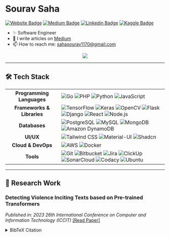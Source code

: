 # Sourav Saha

[![Website Badge](https://img.shields.io/badge/Website-3b5998?style=flat-square&logo=google-chrome&logoColor=white)](https://dev.sahasourav.site/)
[![Medium Badge](https://img.shields.io/badge/Medium-%2312100E.svg?&style=for-the-badge&logo=medium&logoColor=white)](https://sahasourav1170.medium.com/)
[![Linkedin Badge](https://img.shields.io/badge/-LinkedIn-0e76a8?style=flat-square&logo=Linkedin&logoColor=white)](https://www.linkedin.com/in/sourav-saha17/)
[![Kaggle Badge](https://img.shields.io/badge/-Kaggle-20BEFF?style=flat-square&logo=Kaggle&logoColor=white)](https://www.kaggle.com/sahasourav17)

- ✨ Software Engineer
- 📝 I write articles on [Medium](https://sahasourav1170.medium.com/)
- 📫 How to reach me: sahasourav1170@gmail.com

<div align="center">
  <a href="https://visitcount.itsvg.in">
    <img src="https://visitcount.itsvg.in/api?id=sahasourav17&label=Profile%20Views&color=1&icon=8&pretty=true" />
  </a>
</div>

---

## 🛠️ Tech Stack

<table>
  <tr>
    <td align="center"><strong>Programming Languages</strong></td>
    <td>
      <img src="https://img.shields.io/badge/Go-00ADD8?style=for-the-badge&logo=go&logoColor=white" alt="Go" />
      <img src="https://img.shields.io/badge/PHP-777BB4?style=for-the-badge&logo=php&logoColor=white" alt="PHP" />
      <img src="https://img.shields.io/badge/Python-3776AB?style=for-the-badge&logo=python&logoColor=white" alt="Python" />
      <img src="https://img.shields.io/badge/JavaScript-F7DF1E?style=for-the-badge&logo=javascript&logoColor=black" alt="JavaScript" />
    </td>
  </tr>
  <tr>
    <td align="center"><strong>Frameworks & Libraries</strong></td>
    <td>
      <img src="https://img.shields.io/badge/TensorFlow-FF6F00?style=for-the-badge&logo=tensorflow&logoColor=white" alt="TensorFlow" />
      <img src="https://img.shields.io/badge/Keras-D00000?style=for-the-badge&logo=keras&logoColor=white" alt="Keras" />
      <img src="https://img.shields.io/badge/OpenCV-5C3EE8?style=for-the-badge&logo=opencv&logoColor=white" alt="OpenCV" />
      <img src="https://img.shields.io/badge/Flask-000000?style=for-the-badge&logo=flask&logoColor=white" alt="Flask" />
      <img src="https://img.shields.io/badge/Django-092E20?style=for-the-badge&logo=django&logoColor=white" alt="Django" />
      <img src="https://img.shields.io/badge/React-61DAFB?style=for-the-badge&logo=react&logoColor=black" alt="React" />
      <img src="https://img.shields.io/badge/Node.js-339933?style=for-the-badge&logo=nodedotjs&logoColor=white" alt="Node.js" />
    </td>
  </tr>
  <tr>
    <td align="center"><strong>Databases</strong></td>
    <td>
      <img src="https://img.shields.io/badge/PostgreSQL-316192?style=for-the-badge&logo=postgresql&logoColor=white" alt="PostgreSQL" />
      <img src="https://img.shields.io/badge/MySQL-4479A1?style=for-the-badge&logo=mysql&logoColor=white" alt="MySQL" />
      <img src="https://img.shields.io/badge/MongoDB-47A248?style=for-the-badge&logo=mongodb&logoColor=white" alt="MongoDB" />
      <img src="https://img.shields.io/badge/Amazon_DynamoDB-4053D6?style=for-the-badge&logo=amazondynamodb&logoColor=white" alt="Amazon DynamoDB" />
    </td>
  </tr>
    <tr>
    <td align="center"><strong>UI/UX</strong></td>
    <td>
      <img src="https://img.shields.io/badge/Tailwind_CSS-38B2AC?style=for-the-badge&logo=tailwind-css&logoColor=white" alt="Tailwind CSS" />
      <img src="https://img.shields.io/badge/Material--UI-0081CB?style=for-the-badge&logo=material-ui&logoColor=white" alt="Material-UI" />
      <img src="https://img.shields.io/badge/shadcn-000000?style=for-the-badge&logo=shadcn&logoColor=white" alt="Shadcn" />
    </td>
  </tr>
  <tr>
    <td align="center"><strong>Cloud & DevOps</strong></td>
    <td>
      <img src="https://img.shields.io/badge/AWS-232F3E?style=for-the-badge&logo=amazon-aws&logoColor=white" alt="AWS" />
      <img src="https://img.shields.io/badge/Docker-2496ED?style=for-the-badge&logo=docker&logoColor=white" alt="Docker" />
    </td>
  </tr>
  <tr>
    <td align="center"><strong>Tools</strong></td>
    <td>
      <img src="https://img.shields.io/badge/Git-F05032?style=for-the-badge&logo=git&logoColor=white" alt="Git" />
      <img src="https://img.shields.io/badge/Bitbucket-0052CC?style=for-the-badge&logo=bitbucket&logoColor=white" alt="Bitbucket" />
      <img src="https://img.shields.io/badge/Jira-0052CC?style=for-the-badge&logo=jira&logoColor=white" alt="Jira" />
      <img src="https://img.shields.io/badge/ClickUp-7B68EE?style=for-the-badge&logo=clickup&logoColor=white" alt="ClickUp" />
      <img src="https://img.shields.io/badge/SonarCloud-F3702A?style=for-the-badge&logo=sonarcloud&logoColor=white" alt="SonarCloud" />
      <img src="https://img.shields.io/badge/Codacy-222222?style=for-the-badge&logo=codacy&logoColor=white" alt="Codacy" />
      <img src="https://img.shields.io/badge/Ubuntu-E95420?style=for-the-badge&logo=ubuntu&logoColor=white" alt="Ubuntu" />
    </td>
  </tr>
</table>

---

## 🔬 Research Work

### **Detecting Violence Inciting Texts based on Pre-trained Transformers**
*Published in: 2023 26th International Conference on Computer and Information Technology (ICCIT)*
[[Read Paper]](https://ieeexplore.ieee.org/abstract/document/10441268)

<details>
<summary>BibTeX Citation</summary>

@INPROCEEDINGS{10441268,
author={Tamim, Fahim Shakil and Saha, Sourav and Das, Avishek and Hoque, Mohammed Moshiul},
booktitle={2023 26th International Conference on Computer and Information Technology (ICCIT)},
title={Detecting Violence Inciting Texts based on Pre-trained Transformers},
year={2023},
pages={1-6},
doi={10.1109/ICCIT60459.2023.10
</details>
